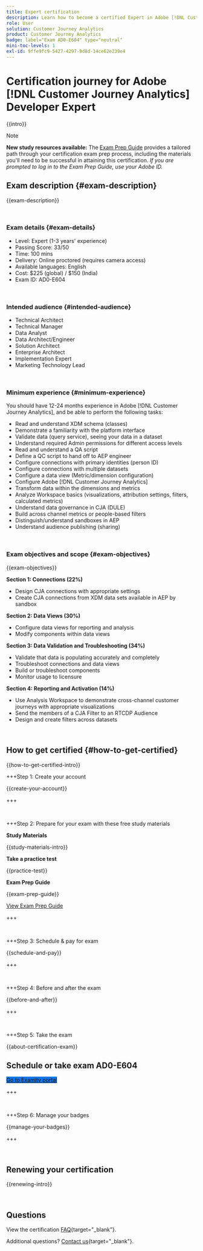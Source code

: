 ```yaml
---
title: Expert certification
description: Learn how to become a certified Expert in Adobe [!DNL Customer Journey Analytics]
role: User
solution: Customer Journey Analytics
product: Customer Journey Analytics
badge: label="Exam AD0-E604" type="neutral"
mini-toc-levels: 1
exl-id: 9ffe9fc9-5427-4297-9d8d-14ce62e239e4
---
```

# Certification journey for Adobe [!DNL Customer Journey Analytics] Developer Expert

{{intro}}

>[!NOTE]
>
>**New study resources available:** The [Exam Prep Guide](https://app.rockinfo.com/courses/132) provides a tailored path through your certification exam prep process, including the materials you'll need to be successful in attaining this certification. _If you are prompted to log in to the Exam Prep Guide, use your Adobe ID._

## Exam description {#exam-description}

{{exam-description}}

<br>

### Exam details {#exam-details}
  
* Level: Expert (1-3 years' experience)
* Passing Score: 33/50
* Time: 100 mins
* Delivery: Online proctored (requires camera access)
* Available languages: English
* Cost: $225 (global) / $150 (India)
* Exam ID: AD0-E604

<br>

### Intended audience {#intended-audience}

* Technical Architect 
* Technical Manager
* Data Analyst
* Data Architect/Engineer
* Solution Architect
* Enterprise Architect
* Implementation Expert
* Marketing Technology Lead

<br>

### Minimum experience {#minimum-experience}

You should have 12-24 months experience in Adobe [!DNL Customer Journey Analytics], and be able to perform the following tasks: 

* Read and understand XDM schema (classes) 
* Demonstrate a familiarity with the platform interface 
* Validate data (query service), seeing your data in a dataset 
* Understand required Admin permissions for different access levels 
* Read and understand a QA script
* Define a QC script to hand off to AEP engineer
* Configure connections with primary identities (person ID)
* Configure connections with multiple datasets
* Configure a data view (Metric/dimension configuration)
* Configure Adobe [!DNL Customer Journey Analytics]
* Transform data within the dimensions and metrics
* Analyze Workspace basics (visualizations, attribution settings, filters, calculated metrics)
* Understand data governance in CJA (DULE)
* Build across channel metrics or people-based filters
* Distinguish/understand sandboxes in AEP
* Understand audience publishing (sharing)

<br>

### Exam objectives and scope {#exam-objectives}

{{exam-objectives}}

**Section 1: Connections (22%)**

* Design CJA connections with appropriate settings 
* Create CJA connections from XDM data sets available in AEP by sandbox 

**Section 2: Data Views (30%)**

* Configure data views for reporting and analysis 
* Modify components within data views 

**Section 3: Data Validation and Troubleshooting (34%)**

* Validate that data is populating accurately and completely 
* Troubleshoot connections and data views 
* Build or troubleshoot components 
* Monitor usage to licensure 

**Section 4: Reporting and Activation (14%)**

* Use Analysis Workspace to demonstrate cross-channel customer journeys with appropriate visualizations 
* Send the members of a CJA Filter to an RTCDP Audience 
* Design and create filters across datasets

<br>

## How to get certified {#how-to-get-certified}

{{how-to-get-certified-intro}}

+++Step 1: Create your account

{{create-your-account}}

+++

<br>

+++Step 2: Prepare for your exam with these free study materials

**Study Materials**

{{study-materials-intro}}

**Take a practice test**

{{practice-test}}

**Exam Prep Guide**

{{exam-prep-guide}}

[View Exam Prep Guide](https://app.rockinfo.com/courses/132)

+++ 

<br>

+++Step 3: Schedule & pay for exam

{{schedule-and-pay}}

+++

<br>

+++Step 4: Before and after the exam

{{before-and-after}}

+++

<br>

+++Step 5: Take the exam

{{about-certification-exam}}

## Schedule or take exam AD0-E604

<a href="https://www.certmetrics.com/adobe/candidate/examity_sso.aspx?eid=AD0-E604" target="_blank" class="spectrum-Button spectrum-Button--fill spectrum-Button--accent spectrum-Button--sizeM is-margin-bottom-big-big at-element-click-tracking" style="background-color:#1473E6">
                    
 <span class="spectrum-Button-label has-no-wrap">
   Go to Examity portal
</span>
</a>

+++

<br>

+++Step 6: Manage your badges

{{manage-your-badges}}

+++

<br>

## Renewing your certification

{{renewing-intro}}

<br>

## Questions

View the certification [FAQ](https://experienceleague.adobe.com/docs/certification/certification/faq.html){target="_blank"}.

Additional questions? [Contact us](mailto:certif@adobe.com){target="_blank"}.
